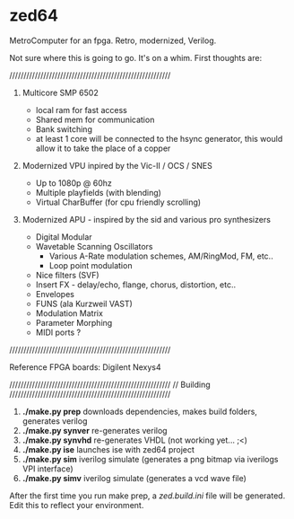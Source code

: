 zed64
=====

MetroComputer for an fpga.  Retro, modernized, Verilog.

Not sure where this is going to go. It's on a whim.
First thoughts are:

/////////////////////////////////////////////////////////

1. Multicore SMP 6502
     * local ram for fast access
     * Shared mem for communication
     * Bank switching 
     * at least 1 core will be connected to the hsync generator, this would allow it to take the place of a copper
     
2. Modernized VPU inpired by the Vic-II / OCS / SNES
     * Up to 1080p @ 60hz
     * Multiple playfields (with blending)
     * Virtual CharBuffer (for cpu friendly scrolling)

3. Modernized APU - inspired by the sid and various pro synthesizers
     * Digital Modular
     * Wavetable Scanning Oscillators
       * Various A-Rate modulation schemes, AM/RingMod, FM, etc..
       * Loop point modulation
     * Nice filters (SVF)
     * Insert FX - delay/echo, flange, chorus, distortion, etc..
     * Envelopes
     * FUNS (ala Kurzweil VAST)
     * Modulation Matrix
     * Parameter Morphing
     * MIDI ports ?

/////////////////////////////////////////////////////////

Reference FPGA boards:
Digilent Nexys4

/////////////////////////////////////////////////////////
// Building
/////////////////////////////////////////////////////////

1. **./make.py prep**      downloads dependencies, makes build folders, generates verilog
2. **./make.py synver**      re-generates verilog
3. **./make.py synvhd**      re-generates VHDL (not working yet... ;<)
4. **./make.py ise**      launches ise with zed64 project
5. **./make.py sim**      iverilog simulate (generates a png bitmap via iverilogs VPI interface)
6. **./make.py simv**     iverilog simulate (generates a vcd wave file)

After the first time you run make prep, a *zed.build.ini* file will be generated. Edit this to reflect your environment.

